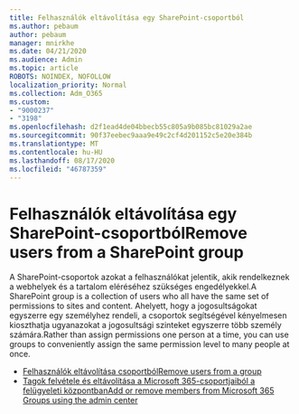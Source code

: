 ```yaml
---
title: Felhasználók eltávolítása egy SharePoint-csoportból
ms.author: pebaum
author: pebaum
manager: mnirkhe
ms.date: 04/21/2020
ms.audience: Admin
ms.topic: article
ROBOTS: NOINDEX, NOFOLLOW
localization_priority: Normal
ms.collection: Adm_O365
ms.custom:
- "9000237"
- "3198"
ms.openlocfilehash: d2f1ead4de04bbecb55c805a9b085bc81029a2ae
ms.sourcegitcommit: 90f37eebec9aaa9e49c2cf4d201152c5e20e384b
ms.translationtype: MT
ms.contentlocale: hu-HU
ms.lasthandoff: 08/17/2020
ms.locfileid: "46787359"
---
```

# <a name="remove-users-from-a-sharepoint-group"></a><span data-ttu-id="b5748-102">Felhasználók eltávolítása egy SharePoint-csoportból</span><span class="sxs-lookup"><span data-stu-id="b5748-102">Remove users from a SharePoint group</span></span>

<span data-ttu-id="b5748-103">A SharePoint-csoportok azokat a felhasználókat jelentik, akik rendelkeznek a webhelyek és a tartalom eléréséhez szükséges engedélyekkel.</span><span class="sxs-lookup"><span data-stu-id="b5748-103">A SharePoint group is a collection of users who all have the same set of permissions to sites and content.</span></span> <span data-ttu-id="b5748-104">Ahelyett, hogy a jogosultságokat egyszerre egy személyhez rendeli, a csoportok segítségével kényelmesen kioszthatja ugyanazokat a jogosultsági szinteket egyszerre több személy számára.</span><span class="sxs-lookup"><span data-stu-id="b5748-104">Rather than assign permissions one person at a time, you can use groups to conveniently assign the same permission level to many people at once.</span></span>

- [<span data-ttu-id="b5748-105">Felhasználók eltávolítása csoportból</span><span class="sxs-lookup"><span data-stu-id="b5748-105">Remove users from a group</span></span>](https://docs.microsoft.com/sharepoint/customize-sharepoint-site-permissions#remove-users-from-a-group)
- [<span data-ttu-id="b5748-106">Tagok felvétele és eltávolítása a Microsoft 365-csoportjaiból a felügyeleti központban</span><span class="sxs-lookup"><span data-stu-id="b5748-106">Add or remove members from Microsoft 365 Groups using the admin center</span></span>](https://docs.microsoft.com/microsoft-365/admin/create-groups/add-or-remove-members-from-groups)
